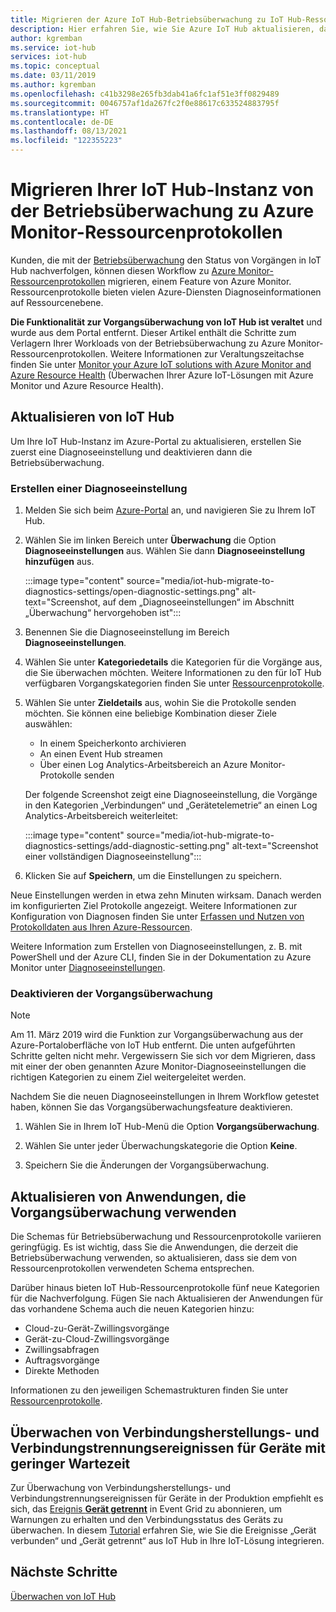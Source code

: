 ```yaml
---
title: Migrieren der Azure IoT Hub-Betriebsüberwachung zu IoT Hub-Ressourcenprotokollen in Azure Monitor | Microsoft-Dokumentation
description: Hier erfahren Sie, wie Sie Azure IoT Hub aktualisieren, damit zur Echtzeitüberwachung des Status von Vorgängen in Ihrem IoT-Hub Azure Monitor anstelle der Betriebsüberwachung verwendet wird.
author: kgremban
ms.service: iot-hub
services: iot-hub
ms.topic: conceptual
ms.date: 03/11/2019
ms.author: kgremban
ms.openlocfilehash: c41b3298e265fb3dab41a6fc1af51e3ff0829489
ms.sourcegitcommit: 0046757af1da267fc2f0e88617c633524883795f
ms.translationtype: HT
ms.contentlocale: de-DE
ms.lasthandoff: 08/13/2021
ms.locfileid: "122355223"
---
```

# <a name="migrate-your-iot-hub-from-operations-monitoring-to-azure-monitor-resource-logs"></a>Migrieren Ihrer IoT Hub-Instanz von der Betriebsüberwachung zu Azure Monitor-Ressourcenprotokollen

Kunden, die mit der [Betriebsüberwachung](iot-hub-operations-monitoring.md) den Status von Vorgängen in IoT Hub nachverfolgen, können diesen Workflow zu [Azure Monitor-Ressourcenprotokollen](../azure-monitor/essentials/platform-logs-overview.md) migrieren, einem Feature von Azure Monitor. Ressourcenprotokolle bieten vielen Azure-Diensten Diagnoseinformationen auf Ressourcenebene.

**Die Funktionalität zur Vorgangsüberwachung von IoT Hub ist veraltet** und wurde aus dem Portal entfernt. Dieser Artikel enthält die Schritte zum Verlagern Ihrer Workloads von der Betriebsüberwachung zu Azure Monitor-Ressourcenprotokollen. Weitere Informationen zur Veraltungszeitachse finden Sie unter [Monitor your Azure IoT solutions with Azure Monitor and Azure Resource Health](https://azure.microsoft.com/blog/monitor-your-azure-iot-solutions-with-azure-monitor-and-azure-resource-health/) (Überwachen Ihrer Azure IoT-Lösungen mit Azure Monitor und Azure Resource Health).

## <a name="update-iot-hub"></a>Aktualisieren von IoT Hub

Um Ihre IoT Hub-Instanz im Azure-Portal zu aktualisieren, erstellen Sie zuerst eine Diagnoseeinstellung und deaktivieren dann die Betriebsüberwachung.  

### <a name="create-a--diagnostic-setting"></a>Erstellen einer Diagnoseeinstellung

1. Melden Sie sich beim [Azure-Portal](https://portal.azure.com) an, und navigieren Sie zu Ihrem IoT Hub.

1. Wählen Sie im linken Bereich unter **Überwachung** die Option **Diagnoseeinstellungen** aus. Wählen Sie dann **Diagnoseeinstellung hinzufügen** aus.

   :::image type="content" source="media/iot-hub-migrate-to-diagnostics-settings/open-diagnostic-settings.png" alt-text="Screenshot, auf dem „Diagnoseeinstellungen“ im Abschnitt „Überwachung“ hervorgehoben ist":::

1. Benennen Sie die Diagnoseeinstellung im Bereich **Diagnoseeinstellungen**.

1. Wählen Sie unter **Kategoriedetails** die Kategorien für die Vorgänge aus, die Sie überwachen möchten. Weitere Informationen zu den für IoT Hub verfügbaren Vorgangskategorien finden Sie unter [Ressourcenprotokolle](monitor-iot-hub-reference.md#resource-logs).

1. Wählen Sie unter **Zieldetails** aus, wohin Sie die Protokolle senden möchten. Sie können eine beliebige Kombination dieser Ziele auswählen:

   * In einem Speicherkonto archivieren
   * An einen Event Hub streamen
   * Über einen Log Analytics-Arbeitsbereich an Azure Monitor-Protokolle senden

   Der folgende Screenshot zeigt eine Diagnoseeinstellung, die Vorgänge in den Kategorien „Verbindungen“ und „Gerätetelemetrie“ an einen Log Analytics-Arbeitsbereich weiterleitet:

   :::image type="content" source="media/iot-hub-migrate-to-diagnostics-settings/add-diagnostic-setting.png" alt-text="Screenshot einer vollständigen Diagnoseeinstellung":::

1. Klicken Sie auf **Speichern**, um die Einstellungen zu speichern.

Neue Einstellungen werden in etwa zehn Minuten wirksam. Danach werden im konfigurierten Ziel Protokolle angezeigt. Weitere Informationen zur Konfiguration von Diagnosen finden Sie unter [Erfassen und Nutzen von Protokolldaten aus Ihren Azure-Ressourcen](../azure-monitor/essentials/platform-logs-overview.md).

Weitere Information zum Erstellen von Diagnoseeinstellungen, z. B. mit PowerShell und der Azure CLI, finden Sie in der Dokumentation zu Azure Monitor unter [Diagnoseeinstellungen](../azure-monitor/essentials/diagnostic-settings.md).

### <a name="turn-off-operations-monitoring"></a>Deaktivieren der Vorgangsüberwachung

> [!NOTE]
> Am 11. März 2019 wird die Funktion zur Vorgangsüberwachung aus der Azure-Portaloberfläche von IoT Hub entfernt. Die unten aufgeführten Schritte gelten nicht mehr. Vergewissern Sie sich vor dem Migrieren, dass mit einer der oben genannten Azure Monitor-Diagnoseeinstellungen die richtigen Kategorien zu einem Ziel weitergeleitet werden.

Nachdem Sie die neuen Diagnoseeinstellungen in Ihrem Workflow getestet haben, können Sie das Vorgangsüberwachungsfeature deaktivieren. 

1. Wählen Sie in Ihrem IoT Hub-Menü die Option **Vorgangsüberwachung**.

2. Wählen Sie unter jeder Überwachungskategorie die Option **Keine**.

3. Speichern Sie die Änderungen der Vorgangsüberwachung.

## <a name="update-applications-that-use-operations-monitoring"></a>Aktualisieren von Anwendungen, die Vorgangsüberwachung verwenden

Die Schemas für Betriebsüberwachung und Ressourcenprotokolle variieren geringfügig. Es ist wichtig, dass Sie die Anwendungen, die derzeit die Betriebsüberwachung verwenden, so aktualisieren, dass sie dem von Ressourcenprotokollen verwendeten Schema entsprechen.

Darüber hinaus bieten IoT Hub-Ressourcenprotokolle fünf neue Kategorien für die Nachverfolgung. Fügen Sie nach Aktualisieren der Anwendungen für das vorhandene Schema auch die neuen Kategorien hinzu:

* Cloud-zu-Gerät-Zwillingsvorgänge
* Gerät-zu-Cloud-Zwillingsvorgänge
* Zwillingsabfragen
* Auftragsvorgänge
* Direkte Methoden

Informationen zu den jeweiligen Schemastrukturen finden Sie unter [Ressourcenprotokolle](monitor-iot-hub-reference.md#resource-logs).

## <a name="monitoring-device-connect-and-disconnect-events-with-low-latency"></a>Überwachen von Verbindungsherstellungs- und Verbindungstrennungsereignissen für Geräte mit geringer Wartezeit

Zur Überwachung von Verbindungsherstellungs- und Verbindungstrennungsereignissen für Geräte in der Produktion empfiehlt es sich, das [Ereignis **Gerät getrennt**](iot-hub-event-grid.md#event-types) in Event Grid zu abonnieren, um Warnungen zu erhalten und den Verbindungsstatus des Geräts zu überwachen. In diesem [Tutorial](iot-hub-how-to-order-connection-state-events.md) erfahren Sie, wie Sie die Ereignisse „Gerät verbunden“ und „Gerät getrennt“ aus IoT Hub in Ihre IoT-Lösung integrieren.

## <a name="next-steps"></a>Nächste Schritte

[Überwachen von IoT Hub](monitor-iot-hub.md)